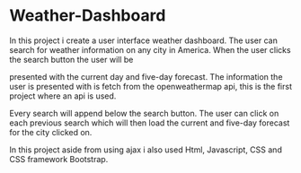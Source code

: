 # Weather-Dashboard

In this project i create a user interface weather dashboard. The user can search for weather information on any city in America. When the user clicks the search button the user will be

presented  with the current day and five-day forecast. The information the user is presented with is fetch from the openweathermap api, this is the first project where an api is used. 

Every search will append below the search button. The user can click on each previous search which will then load the current and five-day forecast for the city clicked on. 

In this project aside from using ajax i also used Html, Javascript, CSS and CSS framework Bootstrap.  
